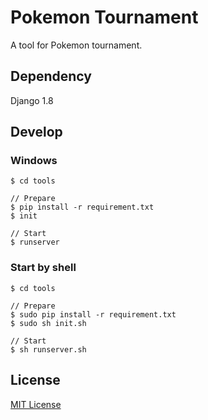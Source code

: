 # Pokemon Tournament
A tool for Pokemon tournament.

## Dependency
Django 1.8

## Develop

### Windows
```shell
$ cd tools

// Prepare
$ pip install -r requirement.txt
$ init

// Start
$ runserver
```

### Start by shell
```shell
$ cd tools

// Prepare
$ sudo pip install -r requirement.txt
$ sudo sh init.sh

// Start
$ sh runserver.sh
```

## License
[MIT License](http://sunoru.mit-license.org/)
